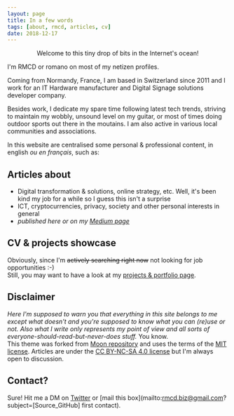 ```yaml
---
layout: page
title: In a few words
tags: [about, rmcd, articles, cv]
date: 2018-12-17
---
```


<center>Welcome to this tiny drop of bits in the Internet's ocean! </center>

I'm RMCD or romano on most of my netizen profiles.  

Coming from Normandy, France, I am based in Switzerland since 2011 and I work for an IT Hardware manufacturer and Digital Signage solutions developer company.

Besides work, I dedicate my spare time following latest tech trends, striving to maintain my wobbly, unsound level on my guitar, or most of times doing outdoor sports out there in the moutains.  I am also active in various local communities and associations.

In this website are centralised some personal & professional content, in english _ou en français_, such as:

## Articles about
* Digital transformation & solutions, online strategy, etc. Well, it's been kind my job for a while so I guess this isn't a surprise
* ICT, cryptocurrencies, privacy, society and other personal interests in general
* _published here or on my [Medium page](https://medium.com/@r_mcd)_

## CV & projects showcase
Obviously, since I'm ~~actively searching right now~~ not looking for job opportunities :-)  
Still, you may want to have a look at my [projects & portfolio page](https://r-m-c-d.github.io/projects/).

## Disclaimer
_Here I'm supposed to warn you that everything in this site belongs to me except what doesn't and you're supposed to know what you can (re)use or not. Also what I write only represents my point of view and all sorts of everyone-should-read-but-never-does stuff._ You know.     
This theme was forked from [Moon repository](https://github.com/TaylanTatli/Moon) and uses the terms of the [MIT license](https://github.com/r-m-c-d/r-m-c-d.github.io/blob/master/LICENSE). Articles are under the [CC BY-NC-SA 4.0 license](https://creativecommons.org/licenses/by-nc-sa/4.0/) but I'm always open to discussion.

## Contact?
Sure! Hit me a DM on [Twitter](https://twitter.com/rmcd0) or [mail this box](mailto:rmcd.biz@gmail.com?subject=[Source_GitHub] first contact).
